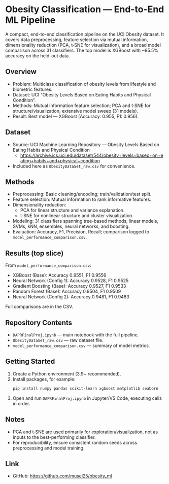 # Obesity Classification — End-to-End ML Pipeline

A compact, end-to-end classification pipeline on the UCI Obesity dataset. It covers data preprocessing, feature selection via mutual information, dimensionality reduction (PCA, t‑SNE for visualization), and a broad model comparison across 31 classifiers. The top model is XGBoost with ~95.5% accuracy on the held-out data.

## Overview
- Problem: Multiclass classification of obesity levels from lifestyle and biometric features.
- Dataset: UCI “Obesity Levels Based on Eating Habits and Physical Condition”.
- Methods: Mutual information feature selection; PCA and t‑SNE for structure/visualization; extensive model sweep (31 models).
- Result: Best model — XGBoost (Accuracy: 0.955, F1: 0.956).

## Dataset
- Source: UCI Machine Learning Repository — Obesity Levels Based on Eating Habits and Physical Condition
  - https://archive.ics.uci.edu/dataset/544/obesity+levels+based+on+eating+habits+and+physical+condition
- Included here as `ObesityDataSet_raw.csv` for convenience.

## Methods
- Preprocessing: Basic cleaning/encoding; train/validation/test split.
- Feature selection: Mutual information to rank informative features.
- Dimensionality reduction: 
  - PCA for linear structure and variance explanation.
  - t‑SNE for nonlinear structure and cluster visualization.
- Modeling: 31 classifiers spanning tree-based methods, linear models, SVMs, kNN, ensembles, neural networks, and boosting.
- Evaluation: Accuracy, F1, Precision, Recall; comparison logged to `model_performance_comparison.csv`.

## Results (top slice)
From `model_performance_comparison.csv`:

- XGBoost (Base): Accuracy 0.9551, F1 0.9556
- Neural Network (Config 1): Accuracy 0.9528, F1 0.9525
- Gradient Boosting (Base): Accuracy 0.9527, F1 0.9533
- Random Forest (Base): Accuracy 0.9504, F1 0.9509
- Neural Network (Config 2): Accuracy 0.9481, F1 0.9483

Full comparisons are in the CSV.

## Repository Contents
- `DAPRFinalProj.ipynb` — main notebook with the full pipeline.
- `ObesityDataSet_raw.csv` — raw dataset file.
- `model_performance_comparison.csv` — summary of model metrics.

## Getting Started
1. Create a Python environment (3.9+ recommended).
2. Install packages, for example:
   ```bash
   pip install numpy pandas scikit-learn xgboost matplotlib seaborn
   ```
3. Open and run `DAPRFinalProj.ipynb` in Jupyter/VS Code, executing cells in order.

## Notes
- PCA and t‑SNE are used primarily for exploration/visualization, not as inputs to the best-performing classifier.
- For reproducibility, ensure consistent random seeds across preprocessing and model training.

## Link
- GitHub: https://github.com/musel25/obesity_ml

